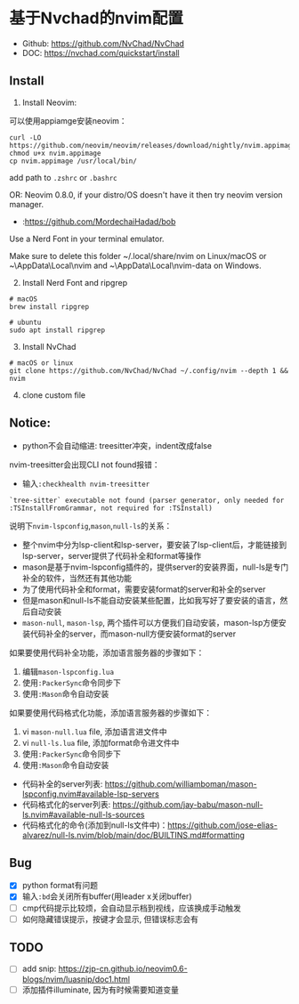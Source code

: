 # 基于Nvchad的nvim配置

- Github: https://github.com/NvChad/NvChad
- DOC: https://nvchad.com/quickstart/install

## Install

1. Install Neovim:

可以使用appiamge安装neovim：
```
curl -LO https://github.com/neovim/neovim/releases/download/nightly/nvim.appimage
chmod u+x nvim.appimage
cp nvim.appimage /usr/local/bin/
```
add path to `.zshrc` or `.bashrc`

OR:
Neovim 0.8.0, if your distro/OS doesn't have it then try neovim version manager.
- :https://github.com/MordechaiHadad/bob

Use a Nerd Font in your terminal emulator.

Make sure to delete this folder ~/.local/share/nvim on Linux/macOS or ~\AppData\Local\nvim and ~\AppData\Local\nvim-data on Windows.

2. Install Nerd Font and ripgrep

```
# macOS 
brew install ripgrep

# ubuntu
sudo apt install ripgrep
```

3. Install NvChad

```
# macOS or linux
git clone https://github.com/NvChad/NvChad ~/.config/nvim --depth 1 && nvim

```

4. clone custom file

## Notice:

- python不会自动缩进: treesitter冲突，indent改成false

nvim-treesitter会出现CLI not found报错：

- 输入`:checkhealth nvim-treesitter` 

```
`tree-sitter` executable not found (parser generator, only needed for :TSInstallFromGrammar, not required for :TSInstall)
```


说明下`nvim-lspconfig`,`mason`,`null-ls`的关系：
- 整个nvim中分为lsp-client和lsp-server，要安装了lsp-client后，才能链接到lsp-server，server提供了代码补全和format等操作
- mason是基于nvim-lspconfig插件的，提供server的安装界面，null-ls是专门补全的软件，当然还有其他功能
- 为了使用代码补全和format，需要安装format的server和补全的server
- 但是mason和null-ls不能自动安装某些配置，比如我写好了要安装的语言，然后自动安装
- `mason-null`, `mason-lsp`, 两个插件可以方便我们自动安装，mason-lsp方便安装代码补全的server，而mason-null方便安装format的server

如果要使用代码补全功能，添加语言服务器的步骤如下：
1. 编辑`mason-lspconfig.lua`
2. 使用`:PackerSync`命令同步下
3. 使用`:Mason`命令自动安装

如果要使用代码格式化功能，添加语言服务器的步骤如下：
1. vi `mason-null.lua` file, 添加语言进文件中
2. vi `null-ls.lua` file, 添加format命令进文件中
3. 使用`:PackerSync`命令同步下
4. 使用`:Mason`命令自动安装

- 代码补全的server列表: https://github.com/williamboman/mason-lspconfig.nvim#available-lsp-servers
- 代码格式化的server列表: https://github.com/jay-babu/mason-null-ls.nvim#available-null-ls-sources
- 代码格式化的命令(添加到null-ls文件中)：https://github.com/jose-elias-alvarez/null-ls.nvim/blob/main/doc/BUILTINS.md#formatting

## Bug
- [x] python format有问题
- [x] 输入`:bd`会关闭所有buffer(用leader x关闭buffer)
- [ ] cmp代码提示比较烦，会自动显示档到视线，应该换成手动触发
- [ ] 如何隐藏错误提示，按键才会显示, 但错误标志会有

## TODO
- [ ] add snip: https://zjp-cn.github.io/neovim0.6-blogs/nvim/luasnip/doc1.html
- [ ] 添加插件illuminate, 因为有时候需要知道变量
